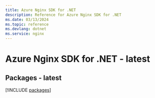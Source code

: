 ```yaml
---
title: Azure Nginx SDK for .NET
description: Reference for Azure Nginx SDK for .NET
ms.date: 03/13/2024
ms.topic: reference
ms.devlang: dotnet
ms.service: nginx
---
```

# Azure Nginx SDK for .NET - latest
## Packages - latest
[!INCLUDE [packages](nginx-index.md)]
